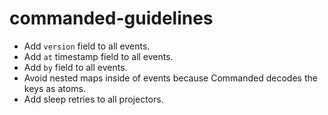 # commanded-guidelines

- Add `version` field to all events.
- Add `at` timestamp field to all events.
- Add `by` field to all events.
- Avoid nested maps inside of events because Commanded decodes the keys as atoms.
- Add sleep retries to all projectors.
